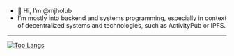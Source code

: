 - 👋 Hi, I’m @mjholub
- I’m mostly into backend and systems programming, especially in context of decentralized systems and technologies, such as ActivityPub or IPFS.

---

[![Top Langs](https://github-readme-stats.vercel.app/api/top-langs/?username=mjholub&count_private=true&exclude_repo=Sage-Green-GTK---XFCE&langs_count=8&hide=c,css,html)](https://github.com/anuraghazra/github-readme-stats)
